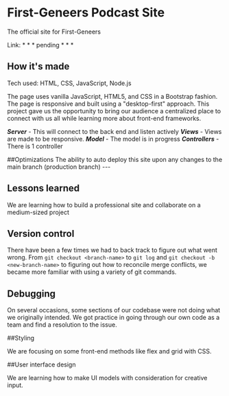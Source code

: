 # First-Geneers Podcast Site

The official site for First-Geneers

Link: * * * pending * * *

## How it's made

Tech used: HTML, CSS, JavaScript, Node.js

The page uses vanilla JavaScript, HTML5, and CSS in a Bootstrap fashion. The page is responsive and built using a "desktop-first" approach. This project gave us the opportunity to bring our audience a centralized place to connect with us all while learning more about front-end frameworks.

_**Server**_ - This will connect to the back end and listen actively
_**Views**_ - Views are made to be responsive.
_**Model**_ - The model is in progress
_**Controllers**_ - There is 1 controller

##Optimizations 
The ability to auto deploy this site upon any changes to the main branch (production branch) ---

## Lessons learned

We are learning how to build a professional site and collaborate on a medium-sized project

## Version control 

There have been a few times we had to back track to figure out what went wrong. From `git checkout <branch-name>` to `git log` and `git checkout -b <new-branch-name>` to figuring out how to reconcile merge conflicts, we became more familiar with using a variety of git commands.

## Debugging

On several occasions, some sections of our codebase were not doing what we originally intended. We got practice in going through our own code as a team and find a resolution to the issue.

##Styling

We are focusing on some front-end methods like flex and grid with CSS. 

##User interface design

We are learning how to make UI models with consideration for creative input. 
